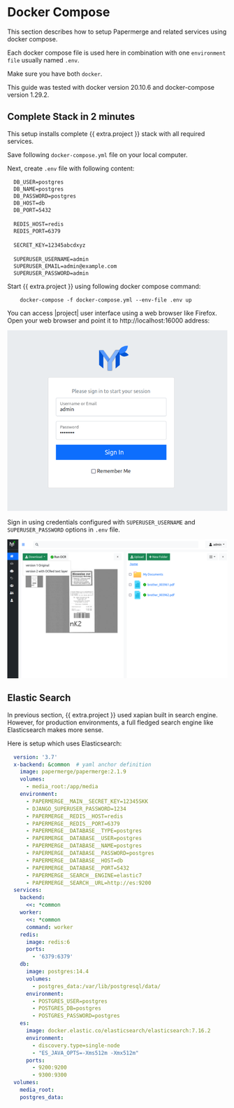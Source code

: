 # Docker Compose

This section describes how to setup Papermerge and
related services using docker compose.

Each docker compose file is used here in combination with one `environment file` usually
named `.env`.

Make sure you have both `docker`.

This guide was tested with docker version 20.10.6 and
docker-compose version 1.29.2.


## Complete Stack in 2 minutes


This setup installs complete {{ extra.project }} stack with all required services.

Save following `docker-compose.yml` file on your local computer.


Next, create `.env` file with following content:

```console
  DB_USER=postgres
  DB_NAME=postgres
  DB_PASSWORD=postgres
  DB_HOST=db
  DB_PORT=5432

  REDIS_HOST=redis
  REDIS_PORT=6379

  SECRET_KEY=12345abcdxyz

  SUPERUSER_USERNAME=admin
  SUPERUSER_EMAIL=admin@example.com
  SUPERUSER_PASSWORD=admin
```

Start {{ extra.project }} using following docker compose command:

```console
    docker-compose -f docker-compose.yml --env-file .env up
```

You can access |project| user interface using a web browser like Firefox.
Open your web browser and point it to http://localhost:16000 address:

![papermerge login](../img/setup/papermerge-login.png)

Sign in using credentials configured with ``SUPERUSER_USERNAME`` and
``SUPERUSER_PASSWORD`` options in ``.env`` file.

![papermerge example](../img/setup/papermerge-example.png)


## Elastic Search

In previous section, {{ extra.project }} used xapian built in search engine. However, for
production environments, a full fledged search engine like Elasticsearch makes more sense.

Here is setup which uses Elasticsearch:

```yaml
  version: '3.7'
  x-backend: &common  # yaml anchor definition
    image: papermerge/papermerge:2.1.9
    volumes:
      - media_root:/app/media
    environment:
      - PAPERMERGE__MAIN__SECRET_KEY=12345SKK
      - DJANGO_SUPERUSER_PASSWORD=1234
      - PAPERMERGE__REDIS__HOST=redis
      - PAPERMERGE__REDIS__PORT=6379
      - PAPERMERGE__DATABASE__TYPE=postgres
      - PAPERMERGE__DATABASE__USER=postgres
      - PAPERMERGE__DATABASE__NAME=postgres
      - PAPERMERGE__DATABASE__PASSWORD=postgres
      - PAPERMERGE__DATABASE__HOST=db
      - PAPERMERGE__DATABASE__PORT=5432
      - PAPERMERGE__SEARCH__ENGINE=elastic7
      - PAPERMERGE__SEARCH__URL=http://es:9200
  services:
    backend:
      <<: *common
    worker:
      <<: *common
      command: worker
    redis:
      image: redis:6
      ports:
        - '6379:6379'
    db:
      image: postgres:14.4
      volumes:
        - postgres_data:/var/lib/postgresql/data/
      environment:
        - POSTGRES_USER=postgres
        - POSTGRES_DB=postgres
        - POSTGRES_PASSWORD=postgres
    es:
      image: docker.elastic.co/elasticsearch/elasticsearch:7.16.2
      environment:
        - discovery.type=single-node
        - "ES_JAVA_OPTS=-Xms512m -Xmx512m"
      ports:
        - 9200:9200
        - 9300:9300
  volumes:
    media_root:
    postgres_data:
```